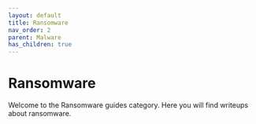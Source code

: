 ```yaml
---
layout: default
title: Ransomware
nav_order: 2
parent: Malware
has_children: true
---
```


# Ransomware
Welcome to the Ransomware guides category. Here you will find writeups about ransomware.
